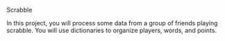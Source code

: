 Scrabble

In this project, you will process some data from a group of friends playing scrabble.
You will use dictionaries to organize players, words, and points.